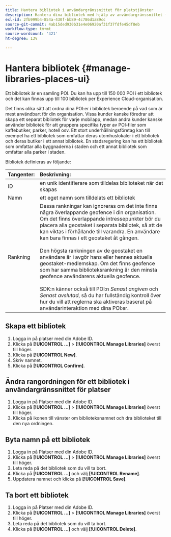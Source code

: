 ```yaml
---
title: Hantera bibliotek i användargränssnittet för platstjänster
description: Hantera dina bibliotek med hjälp av användargränssnittet för platstjänster.
exl-id: 2fb999b4-854a-430f-bb89-4c786d1a89cc
source-git-commit: 4ab15ded930b31e4e06920af31f37fdfe45df8eb
workflow-type: tm+mt
source-wordcount: '421'
ht-degree: 13%

---
```


# Hantera bibliotek {#manage-libraries-places-ui}

Ett bibliotek är en samling POI. Du kan ha upp till 150 000 POI i ett bibliotek och det kan finnas upp till 100 bibliotek per Experience Cloud-organisation.

Det finns olika sätt att ordna dina POI:er i bibliotek beroende på vad som är mest användbart för din organisation. Vissa kunder kanske föredrar att skapa ett separat bibliotek för varje mobilapp, medan andra kunder kanske använder bibliotek för att gruppera specifika typer av POI-filer som kaffebutiker, parker, hotell osv. Ett stort underhållningsföretag kan till exempel ha ett bibliotek som omfattar deras utomhuslokaler i ett bibliotek och deras butiker i ett annat bibliotek. En stadsregering kan ha ett bibliotek som omfattar alla byggnaderna i staden och ett annat bibliotek som omfattar alla parker i staden.

Bibliotek definieras av följande:

| Tangenter: | Beskrivning: |
| :--- | :--- |
| ID | en unik identifierare som tilldelas biblioteket när det skapas |
| Namn | ett eget namn som tilldelats ett bibliotek |
| Rankning | Dessa rankningar kan ignoreras om det inte finns några överlappande geofence i din organisation. Om det finns överlappande intressepunkter bör du placera alla geostaket i separata bibliotek, så att de kan viktas i förhållande till varandra. En användare kan bara finnas i ett geostaket åt gången. <br><br>Den högsta rankningen av de geostaket en användare är i avgör hans eller hennes aktuella geostaket-medlemskap. Om det finns geofence som har samma biblioteksrankning är den minsta geofence användarens aktuella geofence. <br><br>SDK:n känner också till POI:n *Senast angiven* och *Senast avslutad*, så du har fullständig kontroll över hur du vill att reglerna ska aktiveras baserat på användarinteraktion med dina POI:er. |

## Skapa ett bibliotek

1. Logga in på platser med din Adobe ID.
1. Klicka på **[!UICONTROL ...]** > **[!UICONTROL Manage Libraries]** överst till höger.
1. Klicka på **[!UICONTROL New]**.
1. Skriv namnet.
1. Klicka på **[!UICONTROL Confirm]**.

## Ändra rangordningen för ett bibliotek i användargränssnittet för platser

1. Logga in på Platser med din Adobe ID.
1. Klicka på **[!UICONTROL ...]** > **[!UICONTROL Manage Libraries]** överst till höger.
1. Klicka på ikonen till vänster om biblioteksnamnet och dra biblioteket till den nya ordningen.

## Byta namn på ett bibliotek

1. Logga in på Platser med din Adobe ID.
1. Klicka på **[!UICONTROL ...]** > **[!UICONTROL Manage Libraries]** överst till höger.
1. Leta reda på det bibliotek som du vill ta bort.
1. Klicka på **[!UICONTROL ...]** och välj **[!UICONTROL Rename]**.
1. Uppdatera namnet och klicka på **[!UICONTROL Save]**.

## Ta bort ett bibliotek

1. Logga in på Platser med din Adobe ID.
1. Klicka på **[!UICONTROL ...]** > **[!UICONTROL Manage Libraries]** överst till höger.
1. Leta reda på det bibliotek som du vill ta bort.
1. Klicka på **[!UICONTROL ...]** och välj **[!UICONTROL Delete]**.
